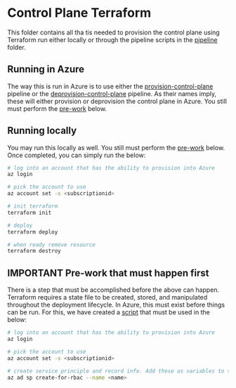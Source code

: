 # Control Plane Terraform

This folder contains all tha tis needed to provision the control plane using Terraform run either locally or through the pipeline scripts in the [pipeline](../pipelines/) folder.

## Running in Azure

The way this is run in Azure is to use either the [provision-control-plane](../../pipelines/provision-control-plane.yml) pipeline or the [deprovision-control-plane](../../pipelines/deprovision-control-plane.yml) pipeline. As their names imply, these will either provision or deprovision the control plane in Azure. You still must perform the [pre-work](#important-pre-work-that-must-happen-first) below.

## Running locally

You may run this locally as well. You still must perform the [pre-work](#important-pre-work-that-must-happen-first) below. Once completed, you can simply run the below:

```bash
# log into an account that has the ability to provision into Azure
az login

# pick the account to use
az account set -s <subscriptionid>

# init terraform
terraform init

# deploy
terraform deploy

# when ready remove resource
terraform destroy
```

## **IMPORTANT** Pre-work that must happen first

There is a step that must be accomplished before the above can happen. Terraform requires a state file to be created, stored, and manipulated throughout the deployment lifecycle. In Azure, this must exist before things can be run. For this, we have created a [script](./azure-state.sh) that must be used in the below:

```bash
# log into an account that has the ability to provision into Azure
az login

# pick the account to use
az account set -s <subscriptionid>

# create service principle and record info. Add these as variables to the pipeline
az ad sp create-for-rbac --name <name>
```
